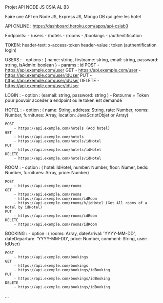 Projet API NODE JS CSIA AL B3

Faire une API en Node JS, Express JS, Mongo DB qui gère les hotel

API ONLINE : https://dashboard.heroku.com/apps/api-csiab3

Endpoints:
    - /users
    - /hotels
    - /rooms
    - /bookings
    - /authentification

TOKEN:
    header-text: x-access-token
    header-value : token (authentification login)

USERS :
    - options : { name: string, firstname: string, email: string, password: string, isAdmin: boolean }
    - params : id
    POST
        - https://api.exemple.com/user
    GET
        - https://api.exemple.com/user
        - https://api.exemple.com/user/idUser
    PUT
        - https://api.exemple.com/user/idUser
    DELETE
        - https://api.exemple.com/user/idUser
        
LOGIN :
    - option : (eamail: string, password: string )
    - Retourne = Token pour pouvoir acceder a endpoint ou le token est demandé

HOTEL : 
    - option : ( name: String, address: String, rate: Number, rooms: Number, furnitures: Array, location: JavaScriptObjet or Array)

    POST
        - https://api.exemple.com/hotels (Add hotel)
    GET
        - https://api.exemple.com/hotels
        - https://api.exemple.com/hotels/idHotel 
    PUT
        - https://api.exemple.com/hotels/idHotel
    DELETE
        - https://api.exemple.com/hotels/idHotel 

ROOM : 
    - option : ( hotel: IdHotel, number: Number, floor: Numer, beds: Number, furnitures: Array, price: Number)

    POST
        - https://api.exemple.com/rooms
    GET
        - https://api.exemple.com/rooms
        - https://api.exemple.com/rooms/idRoom
        - https://api.exemple.com/rooms/h/idHotel (Get All rooms of a Hotel by idHotel)
    PUT
        - https://api.exemple.com/rooms/idRoom
    DELETE
        - https://api.exemple.com/rooms/idRoom

BOOKING : 
    - option : ( rooms: Array, dateArrival: 'YYYY-MM-DD', dateDeparture: 'YYYY-MM-DD', price: Number,
    comment: String, user: IdUser)

    POST
        - https://api.exemple.com/bookings
    GET
        - https://api.exemple.com/bookings
        - https://api.exemple.com/bookings/idBooking
    PUT
        - https://api.exemple.com/bookings/idBooking
    DELETE
        - https://api.exemple.com/bookings/idBooking

...